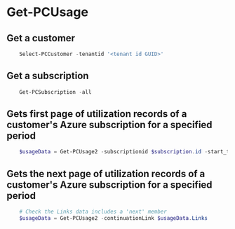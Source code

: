 # Get-PCUsage #

## Get a customer ##

```powershell
    Select-PCCustomer -tenantid '<tenant id GUID>'
```

## Get a subscription ##

```powershell
    Get-PCSubscription -all
```

## Gets first page of utilization records of a customer's Azure subscription for a specified period ##

```powershell
    $usageData = Get-PCUsage2 -subscriptionid $subscription.id -start_time "01-12-1999 00:00:00" -end_time "31-12-1999 00:00:00" -granularity {daily | hourly}-show_details  <bool> -size <int>
```

## Gets the next page of utilization records of a customer's Azure subscription for a specified period ##

```powershell
    # Check the Links data includes a 'next' member
    $usageData = Get-PCUsage2 -continuationLink $usageData.Links
```
